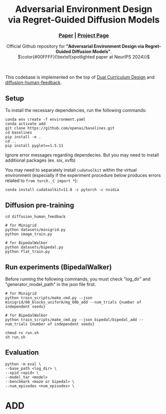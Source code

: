 
<h1 align="center">
Adversarial Environment Design <br> via Regret-Guided Diffusion Models
</h1>

<h3 align="center"><a href="">Paper</a> | <a href="https://rllab-snu.github.io/projects/ADD/">Project Page</a></h3>
<div align="center">
</div>

<p align="center">
Official Github repository for <b>"Adversarial Environment Design via Regret-Guided Diffusion Models"</b>.
<br>
$\color{#00FFFF}{\textsf{spotlighted paper at NeurIPS 2024}}$
<br>
<br>
<br>

This codebase is implemented on the top of [Dual Curriculum Design](https://github.com/facebookresearch/dcd) and [diffusion-human-feedback](https://github.com/tetrzim/diffusion-human-feedback).

## Setup
To install the necessary dependencies, run the following commands:
```
conda env create -f environment.yaml
conda activate add
git clone https://github.com/openai/baselines.git
cd baselines
pip install -e .
cd ..
pip install pyglet==1.5.11
```
Ignore error messages regarding dependecies. But you may need to install additional packages (ex. six, xvfb)

You may need to separately install `cudatoolkit` within the virtual environment (especially if the experiment procedure below produces errors related to `from torch._C import *`):

```
conda install cudatoolkit=11.8 -c pytorch -c nvidia
```

## Diffusion pre-training
```
cd diffusion_human_feedback

# for Minigrid
python datasets/minigrid.py
python image_train.py

# for BipedalWalker
python datasets/bipedal.py
python flat_train.py
```

## Run experiments (BipedalWalker)
Before running the following commands, you must check "log_dir" and "generator_model_path" in the json file first.

```
# for Minigrid
python train_scripts/make_cmd.py --json minigrid/60_blocks_uniform/mg_60b_add --num_trials {number of independent seeds}

# for BipedalWalker
python train_scripts/make_cmd.py --json bipedal/bipedal_add --num_trials {number of independent seeds}

chmod +x run.sh
sh run.sh
```

## Evaluation
```
python -m eval \
--base_path <log_dir> \
--xpid <xpid> \
--model_tar <model>
--benchmark <maze or bipedal> \
--num_episodes <num_episodes> \
```

# ADD
